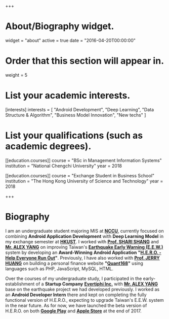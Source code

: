 +++
# About/Biography widget.
widget = "about"
active = true
date = "2016-04-20T00:00:00"

# Order that this section will appear in.
weight = 5

# List your academic interests.
[interests]
  interests = [
    "Android Development",
    "Deep Learning",
    "Data Structure & Algorithm",
    "Business Model Innovation",
    "New techs"
  ]

# List your qualifications (such as academic degrees).
[[education.courses]]
  course = "BSc in Management Information Systems"
  institution = "National Chengchi University"
  year = 2018

[[education.courses]]
  course = "Exchange Student in Business School"
  institution = "The Hong Kong University of Science and Technology"
  year = 2018
 
+++

# Biography

I am an undergraduate student majoring MIS at **<a href="http://www.nccu.edu.tw/?locale=en">NCCU</a>**, currently focused on combining **Android Application Development** with **Deep Learning Model** in my exchange semester at **<a href="http://www.ust.hk">HKUST</a>**. I worked with **<a href="http://www.mis2.nccu.edu.tw/en/Faculty/Faculty_01/SHIAW-CHUN-SHANG-1784053" target="_blank">Prof. SHARI SHANG</a>** and **<a href="https://www.linkedin.com/in/alex-yang-3045392a/">Mr. ALEX YANG</a>** on improving Taiwan's **<a href="https://earthquake.usgs.gov/research/earlywarning/">Earthquake Early Warning (E.E.W.)</a>** system by developing an **Award-Winning** **Android Application** **"<a href="https://github.com/kevinyu0506/EarthquakeApp">H.E.R.O. - Help Everyone Run Out</a>"**. Previously, I have also worked with **<a href="http://rmi.nccu.edu.tw/en/Members1/%E9%BB%83-%E6%B3%93%E6%99%BA-93151481">Prof. JERRY HUANG</a>** on building a personal finance website **"<a href="http://140.119.86.174/quant168/index.php">Quant168</a>"** using languages such as PHP, JavaScript, MySQL, HTML.

Over the courses of my undergraduate study, I participated in the early-establishment of a **Startup Company** **<a href="http://www.evertiphi.com/">Evertiphi Inc.</a>** with **<a href="https://www.linkedin.com/in/alex-yang-3045392a/">Mr. ALEX YANG</a>** base on the earthquake project we had developed previously. I worked as an **Android Developer Intern** there and kept on completing the fully functional version of H.E.R.O., expecting to upgrade Taiwan's E.E.W. system in the near future. As for now, we have launched the beta version of H.E.R.O. on both **<a href="https://play.google.com/store/apps/details?id=com.evertiphi.herov2">Google Play</a>** and **<a href="https://itunes.apple.com/tw/app/h-e-r-o-earthquake-alert/id1276497257?mt=8">Apple Store</a>** at the end of 2017.

<!-- I am expected to receive my Bachelor’s Degree from NCCU in 2018.   -->

<!-- {{% alert note %}}
{{% staticref "files/cv.pdf" "newtab" %}}View my CV{{% /staticref %}}
{{% /alert %}} -->
